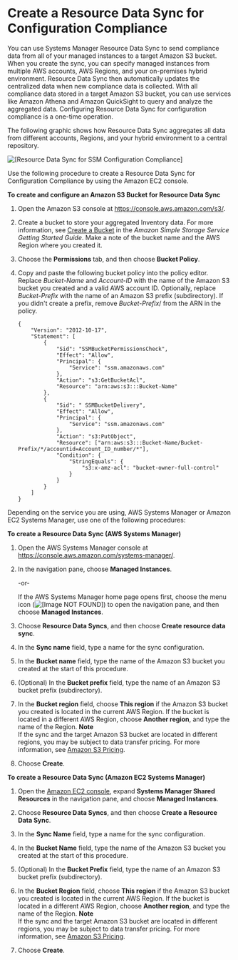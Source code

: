 # Create a Resource Data Sync for Configuration Compliance<a name="sysman-compliance-datasync-create"></a>

You can use Systems Manager Resource Data Sync to send compliance data from all of your managed instances to a target Amazon S3 bucket\. When you create the sync, you can specify managed instances from multiple AWS accounts, AWS Regions, and your on\-premises hybrid environment\. Resource Data Sync then automatically updates the centralized data when new compliance data is collected\. With all compliance data stored in a target Amazon S3 bucket, you can use services like Amazon Athena and Amazon QuickSight to query and analyze the aggregated data\. Configuring Resource Data Sync for configuration compliance is a one\-time operation\.

The following graphic shows how Resource Data Sync aggregates all data from different accounts, Regions, and your hybrid environment to a central repository\.

![\[Resource Data Sync for SSM Configuration Compliance\]](http://docs.aws.amazon.com/systems-manager/latest/userguide/images/ConfigComplianceDataSync.png)

Use the following procedure to create a Resource Data Sync for Configuration Compliance by using the Amazon EC2 console\.

**To create and configure an Amazon S3 Bucket for Resource Data Sync**

1. Open the Amazon S3 console at [https://console\.aws\.amazon\.com/s3/](https://console.aws.amazon.com/s3/)\.

1. Create a bucket to store your aggregated Inventory data\. For more information, see [Create a Bucket](http://docs.aws.amazon.com/AmazonS3/latest/gsg/CreatingABucket.html) in the *Amazon Simple Storage Service Getting Started Guide*\. Make a note of the bucket name and the AWS Region where you created it\.

1. Choose the **Permissions** tab, and then choose **Bucket Policy**\.

1. Copy and paste the following bucket policy into the policy editor\. Replace *Bucket\-Name* and *Account\-ID* with the name of the Amazon S3 bucket you created and a valid AWS account ID\. Optionally, replace *Bucket\-Prefix* with the name of an Amazon S3 prefix \(subdirectory\)\. If you didn't create a prefix, remove *Bucket\-Prefix*/ from the ARN in the policy\. 

   ```
   {
       "Version": "2012-10-17",
       "Statement": [
           {
               "Sid": "SSMBucketPermissionsCheck",
               "Effect": "Allow",
               "Principal": {
                   "Service": "ssm.amazonaws.com"
               },
               "Action": "s3:GetBucketAcl",
               "Resource": "arn:aws:s3:::Bucket-Name"
           },
           {
               "Sid": " SSMBucketDelivery",
               "Effect": "Allow",
               "Principal": {
                   "Service": "ssm.amazonaws.com"
               },
               "Action": "s3:PutObject",
               "Resource": ["arn:aws:s3:::Bucket-Name/Bucket-Prefix/*/accountid=Account_ID_number/*"],
               "Condition": {
                   "StringEquals": {
                       "s3:x-amz-acl": "bucket-owner-full-control"
                   }
               }
           }
       ]
   }
   ```

Depending on the service you are using, AWS Systems Manager or Amazon EC2 Systems Manager, use one of the following procedures:

**To create a Resource Data Sync \(AWS Systems Manager\)**

1. Open the AWS Systems Manager console at [https://console\.aws\.amazon\.com/systems\-manager/](https://console.aws.amazon.com/systems-manager/)\.

1. In the navigation pane, choose **Managed Instances**\.

   \-or\-

   If the AWS Systems Manager home page opens first, choose the menu icon \(![\[Image NOT FOUND\]](http://docs.aws.amazon.com/systems-manager/latest/userguide/images/menu-icon-small.png)\) to open the navigation pane, and then choose **Managed Instances**\.

1. Choose **Resource Data Syncs**, and then choose **Create resource data sync**\.

1. In the **Sync name** field, type a name for the sync configuration\.

1. In the **Bucket name** field, type the name of the Amazon S3 bucket you created at the start of this procedure\.

1. \(Optional\) In the **Bucket prefix** field, type the name of an Amazon S3 bucket prefix \(subdirectory\)\.

1. In the **Bucket region** field, choose **This region** if the Amazon S3 bucket you created is located in the current AWS Region\. If the bucket is located in a different AWS Region, choose **Another region**, and type the name of the Region\.
**Note**  
If the sync and the target Amazon S3 bucket are located in different regions, you may be subject to data transfer pricing\. For more information, see [Amazon S3 Pricing](https://aws.amazon.com//s3/pricing/)\.

1. Choose **Create**\.

**To create a Resource Data Sync \(Amazon EC2 Systems Manager\)**

1. Open the [Amazon EC2 console](https://console.aws.amazon.com/ec2/), expand **Systems Manager Shared Resources** in the navigation pane, and choose **Managed Instances**\.

1. Choose **Resource Data Syncs**, and then choose **Create a Resource Data Sync**\.

1. In the **Sync Name** field, type a name for the sync configuration\.

1. In the **Bucket Name** field, type the name of the Amazon S3 bucket you created at the start of this procedure\.

1. \(Optional\) In the **Bucket Prefix** field, type the name of an Amazon S3 bucket prefix \(subdirectory\)\.

1. In the **Bucket Region** field, choose **This region** if the Amazon S3 bucket you created is located in the current AWS Region\. If the bucket is located in a different AWS Region, choose **Another region**, and type the name of the Region\.
**Note**  
If the sync and the target Amazon S3 bucket are located in different regions, you may be subject to data transfer pricing\. For more information, see [Amazon S3 Pricing](https://aws.amazon.com//s3/pricing/)\.

1. Choose **Create**\.